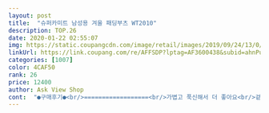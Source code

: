 ```yaml
---
layout: post 
title:  "슈퍼카미트 남성용 겨울 패딩부츠 WT2010" 
description: TOP.26 
date: 2020-01-22 02:55:07 
img: https://static.coupangcdn.com/image/retail/images/2019/09/24/13/0/77b459ae-40b2-43d6-8b4e-59456b4f8406.jpg 
linkUrl: https://link.coupang.com/re/AFFSDP?lptag=AF3600438&subid=ahnPublicAsk&pageKey=307267428&itemId=968832235&vendorItemId=5376741454&traceid=V0-113-98eea3d1d71a5710 
categories: [1007] 
color: 4CAF50 
rank: 26 
price: 12400 
author: Ask View Shop 
cont:  "●구매후기●<br/>==================<br/>가볍고 푹신해서 더 좋아요<br/>겉보기엔 사이즈가 커보이지만 정사이즈 맞아요.<br/><br/>그래도 비오거나 눈오면 발 시릴 걱정은 없을 것 같아요.<br/><br/>그런거 없으니 괜찮은 모양이에요.<br/><br/>내부에 온통 털이고 굉장히 가볍네요<br/>등산 양말 신고 신어도 살짝 넉넉한데<br/>따뜻하고 가볍고 마음이 든든합니다 ^^<br/>땀나는 것이야 뭐.<br/>.<br/> 그만큼 따뜻하고 빗물에 발 젖을 걱정없단거죠.<br/><br/>문제는 방수라 재질이 일반 운동화랑은 달라서<br/>밖에 일을 시시콜콜 말하는 남편은 아니라서 자세한건 모르겠으나<br/>밤낚시 사용용도입니다.<br/><br/>방수 능력은 좋을듯(예전에 비오는 날 신어봤는데 대만족)<br/>방수도 잘되고 방한 신발로 가성비 최고 ^^<br/>불편하거나 별로였으면 아마 집에 와서 칭찬은 안해도 뭐라곤 할텐데<br/>사용후기<br/>신발 특성상 어쩔 수 없는 거라고 신고는 다니네요.<br/><br/>싼값에 잘 산 것 같아요.<br/> 아직까진 미끄러진적도 없네요.<br/><br/>운동화, 구두 거의 모든 제품 270 사이즈인데요<br/>일하다보면 땀찬데요.<br/> 퇴근하고 집오면 양말이 축축하게 젖어있어요.<br/><br/>잘 맞고 불편함은 없다네요.<br/><br/>저는 바이크 타는용 입니다<br/>적당하네요<br/>타이트하게 신으면 답답하고 땀나니<br/>평소사이즈 260~265 인데 265시켜서 두꺼운 양말신고 신으니<br/>한치수 작은게 좋을수도... <br/><br/>활동적으로 움직이는 용도라면<br/>" 
---
```

